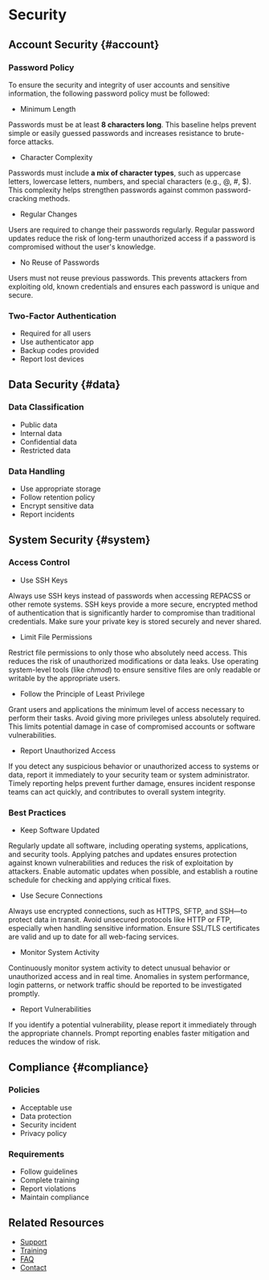 # Security

## Account Security {#account}

### Password Policy
To ensure the security and integrity of user accounts and sensitive information, the following password policy must be followed:

- Minimum Length

Passwords must be at least **8 characters long**. This baseline helps prevent simple or easily guessed passwords and increases resistance to brute-force attacks.

- Character Complexity

Passwords must include **a mix of character types**, such as uppercase letters, lowercase letters, numbers, and special characters (e.g., @, #, $). This complexity helps strengthen passwords against common password-cracking methods.

- Regular Changes

Users are required to change their passwords regularly. Regular password updates reduce the risk of long-term unauthorized access if a password is compromised without the user's knowledge.

- No Reuse of Passwords

Users must not reuse previous passwords. This prevents attackers from exploiting old, known credentials and ensures each password is unique and secure.

### Two-Factor Authentication
- Required for all users
- Use authenticator app
- Backup codes provided
- Report lost devices

## Data Security {#data}

### Data Classification
- Public data
- Internal data
- Confidential data
- Restricted data

### Data Handling
- Use appropriate storage
- Follow retention policy
- Encrypt sensitive data
- Report incidents

## System Security {#system}

### Access Control
- Use SSH Keys

Always use SSH keys instead of passwords when accessing REPACSS or other remote systems. SSH keys provide a more secure, encrypted method of authentication that is significantly harder to compromise than traditional credentials. Make sure your private key is stored securely and never shared.

- Limit File Permissions

Restrict file permissions to only those who absolutely need access. This reduces the risk of unauthorized modifications or data leaks. Use operating system-level tools (like *chmod*) to ensure sensitive files are only readable or writable by the appropriate users.

- Follow the Principle of Least Privilege

Grant users and applications the minimum level of access necessary to perform their tasks. Avoid giving more privileges unless absolutely required. This limits potential damage in case of compromised accounts or software vulnerabilities.

- Report Unauthorized Access

If you detect any suspicious behavior or unauthorized access to systems or data, report it immediately to your security team or system administrator. Timely reporting helps prevent further damage, ensures incident response teams can act quickly, and contributes to overall system integrity.

### Best Practices
- Keep Software Updated

Regularly update all software, including operating systems, applications, and security tools. Applying patches and updates ensures protection against known vulnerabilities and reduces the risk of exploitation by attackers. Enable automatic updates when possible, and establish a routine schedule for checking and applying critical fixes.

- Use Secure Connections

Always use encrypted connections, such as HTTPS, SFTP, and SSH—to protect data in transit. Avoid unsecured protocols like HTTP or FTP, especially when handling sensitive information. Ensure SSL/TLS certificates are valid and up to date for all web-facing services.

- Monitor System Activity

Continuously monitor system activity to detect unusual behavior or unauthorized access and in real time. Anomalies in system performance, login patterns, or network traffic should be reported to be investigated promptly.

- Report Vulnerabilities

If you identify a potential vulnerability, please report it immediately through the appropriate channels. Prompt reporting enables faster mitigation and reduces the window of risk.

## Compliance {#compliance}

### Policies
- Acceptable use
- Data protection
- Security incident
- Privacy policy

### Requirements
- Follow guidelines
- Complete training
- Report violations
- Maintain compliance

## Related Resources

- [Support](support.md)
- [Training](training.md)
- [FAQ](faq.md)
- [Contact](contact.md)
